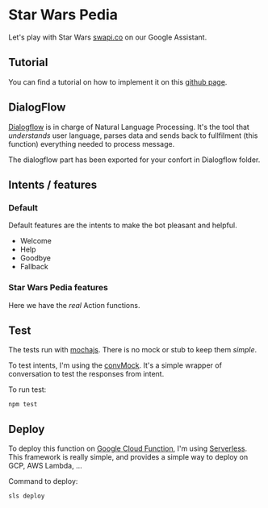 # Star Wars Pedia
Let's play with Star Wars [swapi.co](https://swapi.co/) on our Google Assistant.

## Tutorial 
You can find a tutorial on how to implement it on this [github page](https://stephanec.github.io/StarwarsPedia/).

## DialogFlow
[Dialogflow](www.dialogflow.com) is in charge of Natural Language Processing. 
It's the tool that _understands_ user language, parses data and sends back to fullfilment (this function) everything needed to process message.

The dialogflow part has been exported for your confort in Dialogflow folder.

## Intents / features
### Default
Default features are the intents to make the bot pleasant and helpful.
* Welcome
* Help
* Goodbye
* Fallback

### Star Wars Pedia features
Here we have the _real_ Action functions. 


## Test
The tests run with [mochajs](https://mochajs.org/).
There is no mock or stub to keep them _simple_. 

To test intents, I'm using the [convMock](/test/fwk/convMock.ts). It's a simple wrapper of conversation to test the responses from intent.

To run test:

`npm test`

## Deploy
To deploy this function on [Google Cloud Function](), I'm using [Serverless](www.serverless.com). This framework is really simple, and provides a simple way to deploy on GCP, AWS Lambda, ...

Command to deploy:

`sls deploy`